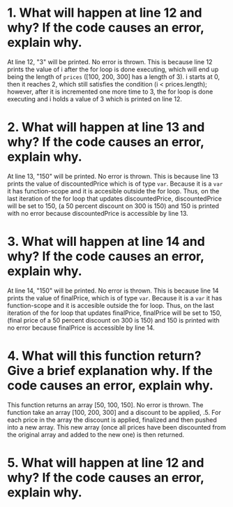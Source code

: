# 1. What will happen at line 12 and why? If the code causes an error, explain why. 
At line 12, "3" will be printed. No error is thrown. This is because line 12 prints the value of i after the for loop is done executing, which will end up being the length of `prices` ([100, 200, 300] has a length of 3). i starts at 0, then it reaches 2, which still satisfies the condition (i < prices.length); however, after it is incremented one more time to 3, the for loop is done executing and i holds a value of 3 which is printed on line 12.

# 2. What will happen at line 13 and why? If the code causes an error, explain why. 
At line 13, "150" will be printed. No error is thrown. This is because line 13 prints the value of discountedPrice which is of type `var`. Because it is a `var` it has function-scope and it is accesible outside the for loop. Thus, on the last iteration of the for loop that updates discountedPrice, discountedPrice will be set to 150, (a 50 percent discount on 300 is 150) and 150 is printed with no error because discountedPrice is accessible by line 13.

# 3. What will happen at line 14 and why? If the code causes an error, explain why.
At line 14, "150" will be printed. No error is thrown. This is because line 14 prints the value of finalPrice, which is of type `var`. Because it is a `var` it has function-scope and it is accesible outside the for loop. Thus, on the last iteration of the for loop that updates finalPrice, finalPrice will be set to 150, (final price of a 50 percent discount on 300 is 150) and 150 is printed with no error because finalPrice is accessible by line 14.

# 4. What will this function return? Give a brief explanation why. If the code causes an error, explain why.
This function returns an array [50, 100, 150]. No error is thrown. The function take an array [100, 200, 300] and a discount to be applied, .5. For each price in the array the discount is applied, finalized and then pushed into a new array. This new array (once all prices have been discounted from the original array and added to the new one) is then returned. 

# 5. What will happen at line 12 and why?  If the code causes an error, explain why.
